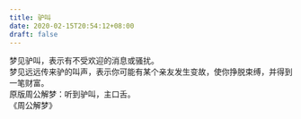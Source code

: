 ```yaml
---
title: 驴叫
date: 2020-02-15T20:54:12+08:00
draft: false
---
```


梦见驴叫，表示有不受欢迎的消息或骚扰。<br>
梦见远远传来驴的叫声，表示你可能有某个亲友发生变故，使你挣脱束缚，并得到一笔财富。<br>
原版周公解梦：听到驴叫，主口舌。<br>
《周公解梦》